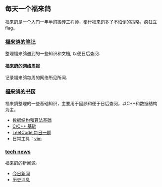 ## 每天一个福来鸽

福来鸽是一个入门一年半的搬砖工程师，奉行福来鸽多了不怕倒的策略，疯狂立flag。

### [福来鸽的笔记](https://flaging.github.io/docs/)

整理福来鸽遇到的一些知识和文档, 以便日后查阅.

#### [福来鸽的网络周报](https://flaging.github.io/docs/)

记录福来鸽每周的网络所见所闻.

### [福来鸽的书房](https://flaging.github.io/basics/)

福来鸽整理的一些基础知识，主要用于回顾和便于日后查阅，以C++和数据结构为主。

* [数据结构和算法基础](https://flaging.github.io/basics/data_struct_and_algo.html)
* [C/C++ 基础](https://flaging.github.io/basics/cpp_basics.html)
* [LeetCode 每日一题](https://flaging.github.io/basics/leetcode-everyday.html)
* 日常工具：[vim](https://flaging.github.io/basics/vim.html)

### [tech news](https://flaging.github.io/tech-news/)

福来鸽的新闻源。

* [今日新闻](https://flaging.github.io/tech-news/)
* [历史消息](https://flaging.github.io/tech-news/history/)
